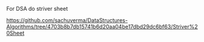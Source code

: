 For DSA do striver sheet


https://github.com/sachuverma/DataStructures-Algorithms/tree/4703b8b7db15741b6d20aa04be17dbd29dc6bf63/Striver%20Sheet
